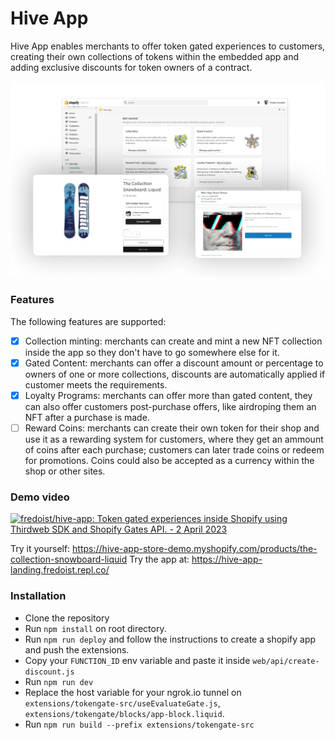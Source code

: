 # Hive App

Hive App enables merchants to offer token gated experiences to customers, creating their own collections of tokens within the embedded app and adding exclusive discounts for token owners of a contract.

![Preview](.github/preview-drop.png)

### Features

The following features are supported:

- [x] Collection minting: merchants can create and mint a new NFT collection inside the app so they don't have to go somewhere else for it.
- [x] Gated Content: merchants can offer a discount amount or percentage to owners of one or more collections, discounts are automatically applied if customer meets the requirements.
- [x] Loyalty Programs: merchants can offer more than gated content, they can also offer customers post-purchase offers, like airdroping them an NFT after a purchase is made.
- [ ] Reward Coins: merchants can create their own token for their shop and use it as a rewarding system for customers, where they get an ammount of coins after each purchase; customers can later trade coins or redeem for promotions. Coins could also be accepted as a currency within the shop or other sites.

### Demo video

[![fredoist/hive-app: Token gated experiences inside Shopify using Thirdweb SDK and Shopify Gates API. - 2 April 2023](https://cdn.loom.com/sessions/thumbnails/6bc5a87cd12f4ab39d07866c242f9fe0-with-play.gif)](https://www.loom.com/share/6bc5a87cd12f4ab39d07866c242f9fe0)

Try it yourself: https://hive-app-store-demo.myshopify.com/products/the-collection-snowboard-liquid
Try the app at: https://hive-app-landing.fredoist.repl.co/

### Installation

- Clone the repository
- Run `npm install` on root directory.
- Run `npm run deploy` and follow the instructions to create a shopify app and push the extensions.
- Copy your `FUNCTION_ID` env variable and paste it inside `web/api/create-discount.js`
- Run `npm run dev`
- Replace the host variable for your ngrok.io tunnel on `extensions/tokengate-src/useEvaluateGate.js`, `extensions/tokengate/blocks/app-block.liquid`.
- Run `npm run build --prefix extensions/tokengate-src`
